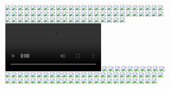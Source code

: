 ![](MillTail.jpg)
![](0203180749a.jpg)
![](0203180958b.jpg)
![](0203181023c.jpg)
![](0203181055.jpg)
![](0222180657.jpg)
![](0224181119.jpg)
![](0224181127.jpg)
![](0224181130.jpg)
![](0224181113.jpg)
![](0224181109.jpg)
![](0310180741.jpg)
![](0322181157b.jpg)
![](0410180738.jpg)
![](0410180738a.jpg)
![](0410180738c.jpg)
![](0410180739.jpg)
![](0410180739a.jpg)
![](0410180739b.jpg)
![](0505181154.jpg)
![](0505181154a.jpg)
![](0505181157.jpg)
![](0505181158.jpg)
![](0505181158b.jpg)
![](0505181158d.jpg)
![](0505181159.jpg)
![](0505181202.jpg)
![](0505181202a.jpg)
![](0505181203a.jpg)
![](0505181204.jpg)
![](0627181302a.jpg)
![](0728181909.jpg)
![](20160627_203821.jpg)
![](20160824_191119.jpg)
![](20170205_131803.jpg)
![](20170205_161907.jpg)
![](20170205_161914.jpg)
![](20170218_120619.jpg)
![](20170218_120645.jpg)
![](20170218_120649.jpg)
![](20170218_120708.jpg)
![](20170218_121105.jpg)
![](20170218_121519.jpg)
![](20170430_100458.jpg)
![](20170430_101259.jpg)
![](20170430_102342.jpg)
![](20170430_102526.jpg)
![](20170430_102550.jpg)
![](20170430_102607.jpg)
![](20170430_104017.jpg)
![](20170430_105822.jpg)
![](20170430_110836.jpg)
![](20170430_110858.jpg)
![](20170430_111115.jpg)
![](20170430_112048.jpg)
![](20170430_112113.jpg)
![](20170430_113620.jpg)
![](20170430_113823.jpg)
![](20170430_113912.jpg)
![](20170430_114037.jpg)
![](20170430_123907.jpg)
![](20170430_125246.jpg)
![](20170430_125432.jpg)
![](20171028_104709.jpg)
![](20171104_160720.jpg)
![](20180203_215620.jpg)
![](20210106_120252.jpg)
![](20210106_120327.jpg)
![](20210106_121229.jpg)
![](20210106_122516.mp4)
![](20210106_134906.jpg)
![](20210117_114814.jpg)
![](20210117_183522.jpg)
![](20210118_112808.jpg)
![](20210124_154430.jpg)
![](20210124_154936.jpg)
![](20210124_155103.jpg)
![](20210124_155115.jpg)
![](20210124_155309.jpg)
![](20210124_160000.jpg)
![](20210124_160204.jpg)
![](20210124_160336.jpg)
![](20210124_160507.jpg)
![](20210124_160652.jpg)
![](20210124_160757.jpg)
![](20210124_161040.jpg)
![](20210124_161213.jpg)
![](20210124_161932.jpg)
![](20210124_163033.jpg)
![](20210124_163157.jpg)
![](20210124_163205.jpg)
![](20210124_163221.jpg)
![](20210124_163500.jpg)
![](20210124_163741.jpg)
![](20210124_164844.jpg)
![](20210124_164950.jpg)
![](20210124_165057.jpg)
![](20210124_165443.jpg)
![](20210124_165611.jpg)
![](20210124_165746.jpg)
![](20210124_165900.jpg)
![](20210124_170034.jpg)
![](20210124_172201.jpg)
![](20210124_172205.jpg)
![](20210124_172602.jpg)
![](20210124_172603.jpg)
![](20210124_172637.jpg)
![](20210124_172646.jpg)
![](20210124_172654.jpg)
![](20210124_172725.jpg)
![](20210124_172732.jpg)
![](20210124_173357.jpg)
![](20210124_173359.jpg)
![](20210124_173400.jpg)
![](20210124_173828.jpg)
![](1214191246e.jpg)
![](1540053255397.jpg)
![](1544368729509.jpg)
![](1544369926725.jpg)
![](1544369926868.jpg)
![](1544369927168.jpg)
![](1548356420730.jpg)
![](1550098666907.jpg)
![](JPEG_20190926_153639.jpg)
![](received_365585347455701.jpg)
![](received_654823925001697.jpg)
![](received_875934346117180.jpg)
![](received_2076170232688162.jpg)
![](received_2323904411195090.jpg)
